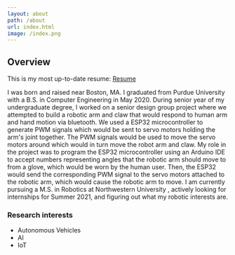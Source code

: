 ```yaml
---
layout: about
path: /about
url: index.html
image: /index.png
---
```


## Overview

This is my most up-to-date resume: <a href="https://chen2156.github.io/JasonChenResume.pdf">Resume</a>

I was born and raised near Boston, MA. I graduated from Purdue University with a B.S. in Computer Engineering in May 2020.  During senior year of my undergraduate degree, I worked on a senior design group project where we attempted to build a robotic arm and claw that would respond to human arm and hand motion via bluetooth.  We used a ESP32 microcontroller to generate PWM signals which would be sent to servo motors holding the arm's joint together.  The PWM signals would be used to move the servo motors around which would in turn move the robot arm and claw.  My role in the project was to program the ESP32 microcontroller using an Arduino IDE to accept numbers representing angles that the robotic arm should move to from a glove, which would be worn by the human user.  Then, the ESP32 would send the corresponding PWM signal to the servo motors attached to the robotic arm, which would cause the robotic arm to move.  I am currently pursuing a M.S. in Robotics at Northwestern University , actively looking for internships for Summer 2021, and figuring out what my robotic interests are.


### Research interests
* Autonomous Vehicles
* AI
* IoT
